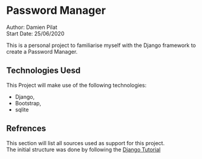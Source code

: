 # Password Manager

Author: Damien Pilat  
Start Date: 25/06/2020

This is a personal project to familiarise myself with the Django framework 
to create a Password Manager.

## Technologies Uesd
This Project will make use of the following technologies:
* Django,
* Bootstrap,
* sqlite

## Refrences
This section will list all sources used as support for this project.  
The initial structure was done by following the [Django Tutorial](https://docs.djangoproject.com/en/3.0/intro/tutorial01/)

